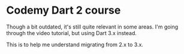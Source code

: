 # Codemy Dart 2 course

Though a bit outdated, it's still quite relevant in some areas.  I'm going through the video tutorial, but using Dart 3.x instead.

This is to help me understand migrating from 2.x to 3.x.

